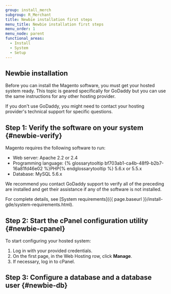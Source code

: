```yaml
---
group: install_merch
subgroup: R_Merchant
title: Newbie installation first steps
menu_title: Newbie installation first steps
menu_order: 1
menu_node: parent
functional_areas:
  - Install
  - System
  - Setup
---
```


## Newbie installation

Before you can install the Magento software, you must get your hosted system ready. This topic is geared specifically for GoDaddy but you can use the same instructions for any other hosting provider. 

If you don't use GoDaddy, you might need to contact your hosting provider's technical support for specific questions.

## Step 1: Verify the software on your system   {#newbie-verify}

Magento requires the following software to run:

*	Web server: Apache 2.2 or 2.4
*	Programming language: {% glossarytooltip bf703ab1-ca4b-48f9-b2b7-16a81fd46e02 %}PHP{% endglossarytooltip %} 5.6.x or 5.5.x 
*	Database: MySQL 5.6.x

<div class="bs-callout bs-callout-info" id="info" markdown="1">
We recommend you contact GoDaddy support to verify all of the preceding are installed and get their assistance if any of the software is not installed.
</div>

For complete details, see [System requirements]({{ page.baseurl }}/install-gde/system-requirements.html).

## Step 2: Start the cPanel configuration utility   {#newbie-cpanel}

To start configuring your hosted system:

1.	Log in with your provided credentials.
2.	On the first page, in the Web Hosting row, click **Manage**.
3.	If necessary, log in to cPanel.

## Step 3: Configure a database and a database user   {#newbie-db}

